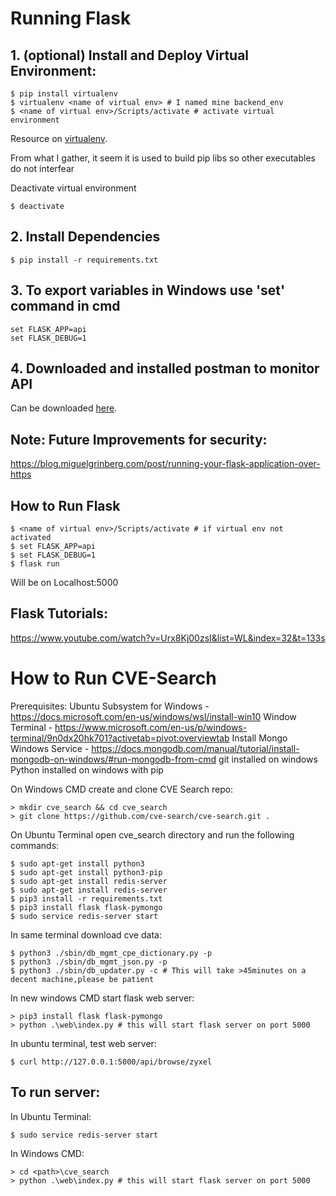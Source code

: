 # Running Flask

## 1. (optional) Install and Deploy Virtual Environment:
 ```
$ pip install virtualenv
$ virtualenv <name of virtual env> # I named mine backend_env
$ <name of virtual env>/Scripts/activate # activate virtual environment
```
Resource on [virtualenv](https://www.youtube.com/watch?v=N5vscPTWKOk).

From what I gather, it seem it is used to build pip libs so other executables do not interfear

Deactivate virtual environment
```
$ deactivate
```

## 2. Install Dependencies
```
$ pip install -r requirements.txt
```

## 3. To export variables in Windows use 'set' command in cmd
```
set FLASK_APP=api
set FLASK_DEBUG=1
```

## 4. Downloaded and installed postman to monitor API
Can be downloaded [here](https://www.postman.com/downloads/).


## Note: Future Improvements for security:
https://blog.miguelgrinberg.com/post/running-your-flask-application-over-https


## How to Run Flask
```
$ <name of virtual env>/Scripts/activate # if virtual env not activated
$ set FLASK_APP=api
$ set FLASK_DEBUG=1
$ flask run
```
Will be on Localhost:5000 


## Flask Tutorials:
https://www.youtube.com/watch?v=Urx8Kj00zsI&list=WL&index=32&t=133s


# How to Run CVE-Search
Prerequisites:
Ubuntu Subsystem for Windows - https://docs.microsoft.com/en-us/windows/wsl/install-win10
Window Terminal - https://www.microsoft.com/en-us/p/windows-terminal/9n0dx20hk701?activetab=pivot:overviewtab
Install Mongo Windows Service - https://docs.mongodb.com/manual/tutorial/install-mongodb-on-windows/#run-mongodb-from-cmd
git installed on windows
Python installed on windows with pip


On Windows CMD create and clone CVE Search repo: 
```
> mkdir cve_search && cd cve_search
> git clone https://github.com/cve-search/cve-search.git .
```

On Ubuntu Terminal open cve_search directory and run the following commands:
```
$ sudo apt-get install python3
$ sudo apt-get install python3-pip
$ sudo apt-get install redis-server
$ sudo apt-get install redis-server
$ pip3 install -r requirements.txt
$ pip3 install flask flask-pymongo
$ sudo service redis-server start
```
In same terminal download cve data: 
```
$ python3 ./sbin/db_mgmt_cpe_dictionary.py -p
$ python3 ./sbin/db_mgmt_json.py -p
$ python3 ./sbin/db_updater.py -c # This will take >45minutes on a decent machine,please be patient
```
In new windows CMD start flask web server:
```
> pip3 install flask flask-pymongo
> python .\web\index.py # this will start flask server on port 5000
```
In ubuntu terminal, test web server:
```
$ curl http://127.0.0.1:5000/api/browse/zyxel
```

## To run server:
In Ubuntu Terminal:
```
$ sudo service redis-server start
```
In Windows CMD:
```
> cd <path>\cve_search
> python .\web\index.py # this will start flask server on port 5000
```